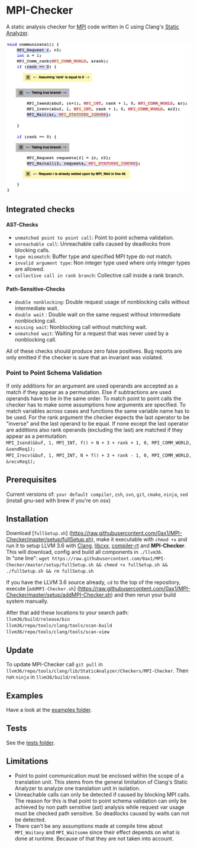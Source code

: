 # MPI-Checker
A static analysis checker for [MPI](https://en.wikipedia.org/wiki/Message_Passing_Interface) code
written in C using Clang's [Static Analyzer](http://clang-analyzer.llvm.org/).

<img src="https://github.com/0ax1/MPI-Checker/blob/master/screenshots/double_wait.jpg" width="500">

## Integrated checks
#### AST-Checks
- `unmatched point to point call`: Point to point schema validation.
- `unreachable call`: Unreachable calls caused by deadlocks from blocking calls.
- `type mismatch`: Buffer type and specified MPI type do not match.
- `invalid argument type`: Non integer type used where only integer types are allowed.
- `collective call in rank branch`: Collective call inside a rank branch.

#### Path-Sensitive-Checks
- `double nonblocking`: Double request usage of nonblocking calls without intermediate wait.
- `double wait` : Double wait on the same request without intermediate nonblocking call.
- `missing wait`: Nonblocking call without matching wait.
- `unmatched wait`: Waiting for a request that was never used by a nonblocking call.

All of these checks should produce zero false positives. Bug reports are only emitted if the checker
is sure that an invariant was violated.

### Point to Point Schema Validation
If only additions for an argument are used operands are accepted as a match if they appear as a permutation.
Else if subtractions are used operands have to be in the same order.
To match point to point calls the checker has to make some assumptions how
arguments are specified. To match variables across cases and functions the same variable name has to be used.
For the rank argument the checker expects the last operator to be "inverse"
and the last operand to be equal.
If none except the last operator are additions also rank operands (excluding the last) are matched
if they appear as a permutation:
<br>`MPI_Isend(&buf, 1, MPI_INT, f() + N + 3 + rank + 1, 0, MPI_COMM_WORLD, &sendReq1);`<br>
`MPI_Irecv(&buf, 1, MPI_INT, N + f() + 3 + rank - 1, 0, MPI_COMM_WORLD, &recvReq1);`<br>


## Prerequisites
Current versions of: `your default compiler`, `zsh`, `svn`, `git`, `cmake`, `ninja`, `sed` (install
gnu-sed with brew if you're on osx)

## Installation
Download [`fullSetup.sh`]
(https://raw.githubusercontent.com/0ax1/MPI-Checker/master/setup/fullSetup.sh),
make it executable with `chmod +x` and run it to setup LLVM 3.6 
with [Clang](http://libcxx.llvm.org/), [libcxx](http://libcxx.llvm.org/),
 [compiler-rt](http://compiler-rt.llvm.org/) and **MPI-Checker**. 
This will download, config and build all components in `./llvm36`. <br>In "one line": 
`wget https://raw.githubusercontent.com/0ax1/MPI-Checker/master/setup/fullSetup.sh &&
chmod +x fullSetup.sh && ./fullSetup.sh && rm fullSetup.sh`

If you have the LLVM 3.6 source already, `cd` to the top of the repository,
execute [`addMPI-Checker.sh`]
(https://raw.githubusercontent.com/0ax1/MPI-Checker/master/setup/addMPI-Checker.sh)
and then rerun your build system manually.

After that add these locations to your search path:<br>
`llvm36/build/release/bin`<br>
`llvm36/repo/tools/clang/tools/scan-build`<br>
`llvm36/repo/tools/clang/tools/scan-view`<br>

## Update
To update MPI-Checker call `git pull` in `llvm36/repo/tools/clang/lib/StaticAnalyzer/Checkers/MPI-Checker`.
Then run `ninja` in `llvm36/build/release`.


## Examples
Have a look at the [examples folder](https://github.com/0ax1/MPI-Checker/tree/master/examples).

## Tests
See the [tests folder](https://github.com/0ax1/MPI-Checker/tree/master/tests).

## Limitations
- Point to point communication must be enclosed within the scope of a translation unit. 
  This stems from the general limitation of Clang's Static Analyzer to analyze one translation unit in isolation. 
- Unreachable calls can only be detected if caused by blocking MPI calls. The reason for this is that
  point to point schema validation can only be achieved by non path sensitive (ast) analysis 
  while request var usage must be checked path sensitive. So deadlocks caused by waits can not be detected.
- There can't be any assumptions made at compile time about `MPI_Waitany` and `MPI_Waitsome` since their effect 
  depends on what is done at runtime. Because of that they are not taken into account.
